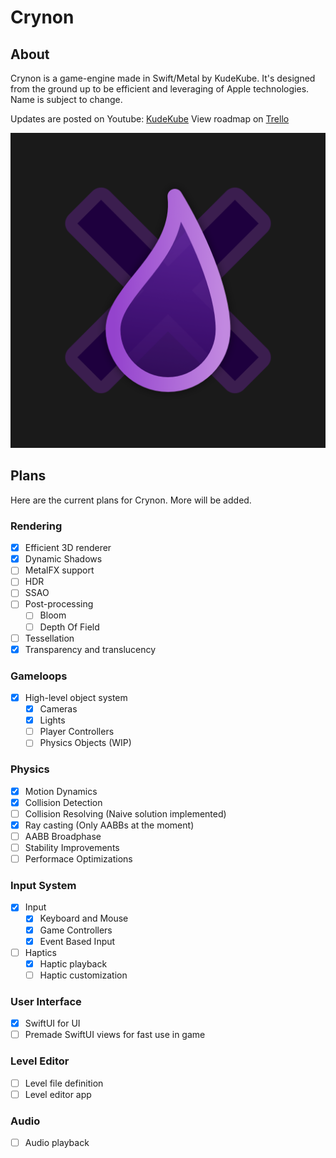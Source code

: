 # Crynon

## About ##
Crynon is a game-engine made in Swift/Metal by KudeKube. It's designed from the ground up to be efficient and leveraging of Apple technologies. Name is subject to change.

Updates are posted on Youtube: [KudeKube](https://www.youtube.com/channel/UCXDI-MFA_Gp8vXyaJ80Zc5Q)
View roadmap on [Trello](https://trello.com/b/eskU0MZE/crynon)

![Logo](Crynon.png)

## Plans ##
Here are the current plans for Crynon. More will be added.

### Rendering ###
- [x] Efficient 3D renderer
- [x] Dynamic Shadows
- [ ] MetalFX support
- [ ] HDR 
- [ ] SSAO
- [ ] Post-processing
    - [ ] Bloom
    - [ ] Depth Of Field
- [ ] Tessellation
- [x] Transparency and translucency

### Gameloops ###
- [x] High-level object system
    - [x] Cameras
    - [x] Lights
    - [ ] Player Controllers
    - [ ] Physics Objects (WIP)

### Physics ###
- [x] Motion Dynamics
- [x] Collision Detection
- [ ] Collision Resolving (Naive solution implemented)
- [x] Ray casting (Only AABBs at the moment)
- [ ] AABB Broadphase
- [ ] Stability Improvements
- [ ] Performace Optimizations
 
### Input System ###
- [x] Input
    - [x] Keyboard and Mouse
    - [x] Game Controllers
    - [x] Event Based Input
- [ ] Haptics
    - [x] Haptic playback
    - [ ] Haptic customization

### User Interface ###
- [x] SwiftUI for UI
- [ ] Premade SwiftUI views for fast use in game

### Level Editor ###
- [ ] Level file definition
- [ ] Level editor app
    
### Audio ###
- [ ] Audio playback
